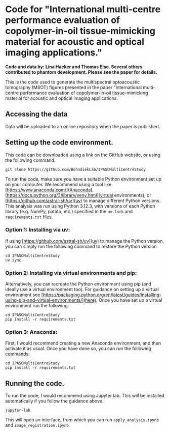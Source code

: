 # Code for "International multi-centre performance evaluation of copolymer-in-oil tissue-mimicking material for acoustic and optical imaging applications." 

**Code and data by: Lina Hacker and Thomas Else. Several others contributed to phantom development. Please see the paper for details.**

This is the code used to generate the multispectral optoacoustic tomography (MSOT) figures presented in the paper "International multi-centre performance evaluation of copolymer-in-oil tissue-mimicking material for acoustic and optical imaging applications. 

## Accessing the data

Data will be uploaded to an online repository when the paper is published.

## Setting up the code environment.

This code can be downloaded using a link on the GitHub website, or using the following command: 

```{bash}
git clone https://github.com/BohndiekLab/IPASCMultiCentreStudy
```

To run the code, make sure you have a suitable Python environment set up on your computer. We recommend using a tool like [https://www.anaconda.com/](Anaconda), [https://docs.python.org/3/library/venv.html](virtual environments), or [https://github.com/astral-sh/uv](uv) to manage different Python versions. This analysis was run using Python 3.12.3, with versions of each Python library (e.g. NumPy, patato, etc.) specified in the `uv.lock` and `requirements.txt` files. 


### Option 1: Installing via uv:

If using [https://github.com/astral-sh/uv](uv) to manage the Python version, you can simply run the following command to restore the Python version.

```{bash}
cd IPASCMultiCentreStudy
uv sync
```

### Option 2: Installing via virtual environments and pip:

Alternatively, you can recreate the Python environment using pip (and ideally use a virtual environment too). For guidance on setting up a virtual environment see [https://packaging.python.org/en/latest/guides/installing-using-pip-and-virtual-environments/](here). Once you have set up a virtual environment run the following:

```{bash}
cd IPASCMultiCentreStudy
pip install -r requirements.txt
```

### Option 3: Anaconda:

First, I would recommend creating a new Anaconda environment, and then activate it as usual. Once you have done so, you can run the following commands:

```{bash}
cd IPASCMultiCentreStudy
pip install -r requirements.txt
```

## Running the code.

To run the code, I would recommend using Jupyter lab. This will be installed automatically if you follow the guidance above. 

```{bash}
jupyter-lab 
```

This will open an interface, from which you can run `apply_analysis.ipynb` and `image_registration.ipynb`. 


